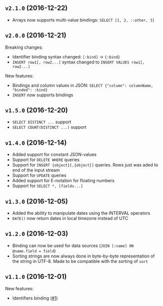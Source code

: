 ## `v2.1.0` (2016-12-22)

* Arrays now supports multi-value bindings: `SELECT [1, 2, ::other, 3]`

## `v2.0.0` (2016-12-21)

Breaking changes:

* Identifier binding syntax changed: `[:bind]` -> `{:bind}`
* `INSERT row1[, row2...]` syntax changed to `INSERT VALUES row1[, row2...]`

New features:

* Bindings and column values in JSON: `SELECT {"column": columnName, "binded": :bind}`
* `INSERT` now supports bindings

## `v1.5.0` (2016-12-20)

* `SELECT DISTINCT ...` support
* `SELECT COUNT(DISTINCT ...)` support

## `v1.4.0` (2016-12-14)

* Added support for constant JSON-values
* Support for `DELETE WHERE` queries
* Support for `INSERT {object}[,{object}]` queries. Rows just was aded to end of the input stream
* Support for `UPDATE` queries
* Added support for E-notation for floating numbers
* Support for `SELECT *, [fields...]`

## `v1.3.0` (2016-12-05)

* Added the ability to manipulate dates using the INTERVAL operators
* `DATE()` now return dates in local timezone instead of UTC

## `v1.2.0` (2016-12-03)

* Binding can now be used for data sources (`JOIN [:name] ON @name.field = field`)
* Sorting strings are now always done in byte-by-byte representation of the string in UTF-8.
  Made to be compatible with the sorting of `sort`

## `v1.1.0` (2016-12-01)

New features:
* Identifiers binding ([#1](https://github.com/avz/node-jl-sql-api/issues/1))
